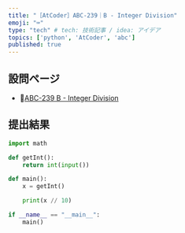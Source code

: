 ```yaml
---
title: "［AtCoder］ABC-239｜B - Integer Division"
emoji: "⌨️"
type: "tech" # tech: 技術記事 / idea: アイデア
topics: ['python', 'AtCoder', 'abc']
published: true
---
```


## 設問ページ

- 🔗[ABC-239 B - Integer Division](https://atcoder.jp/contests/abc239/tasks/abc239_b)

## 提出結果

```python
import math

def getInt():
    return int(input())

def main():
    x = getInt()

    print(x // 10)

if __name__ == "__main__":
    main()
```
